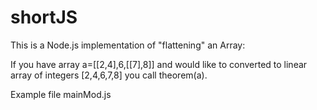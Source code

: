 # shortJS
This is a Node.js implementation of "flattening" an Array:




If you have array a=[[2,4],6,[[7],8]] and would like to converted to linear array of integers [2,4,6,7,8] you call theorem(a).


Example file mainMod.js
